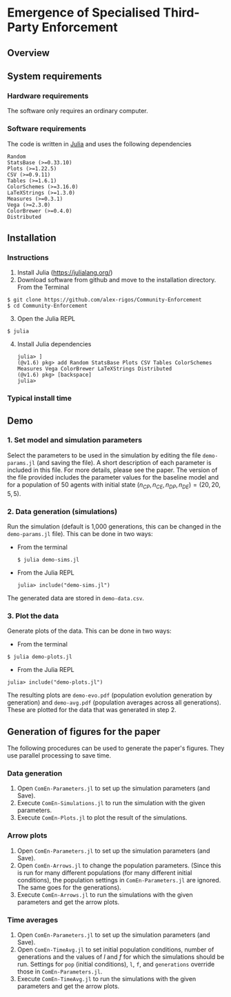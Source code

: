 # Emergence of Specialised Third-Party Enforcement
## Overview
## System requirements
### Hardware requirements
The software only requires an ordinary computer.
### Software requirements
The code is written in [Julia](https://julialang.org/) and uses the following dependencies
  ```
  Random 
  StatsBase (>=0.33.10)
  Plots (>=1.22.5)
  CSV (>=0.9.11)
  Tables (>=1.6.1)
  ColorSchemes (>=3.16.0)
  LaTeXStrings (>=1.3.0)
  Measures (>=0.3.1)
  Vega (>=2.3.0)
  ColorBrewer (>=0.4.0)
  Distributed
  ```

## Installation
### Instructions
1. Install Julia (<https://julialang.org/>)
2. Download software from github and move to the installation directory. From the Terminal
```
$ git clone https://github.com/alex-rigos/Community-Enforcement
$ cd Community-Enforcement
```
3. Open the Julia REPL
```
$ julia
```
4. Install Julia dependencies
    ```
    julia> ]
    (@v1.6) pkg> add Random StatsBase Plots CSV Tables ColorSchemes Measures Vega ColorBrewer LaTeXStrings Distributed
    (@v1.6) pkg> [backspace]
    julia>
    ```

### Typical install time

## Demo
### 1. Set model and simulation parameters
Select the parameters to be used in the simulation by editing the file `demo-params.jl` (and saving the file). A short description of each parameter is included in this file. For more details, please see the paper. The version of the file provided includes the parameter values for the baseline model and for a population of 50 agents with initial state $(n_{CP},n_{CE},n_{DP},n_{DE})=(20,20,5,5)$.

### 2. Data generation (simulations)
Run the simulation (default is 1,000 generations, this can be changed in the `demo-params.jl` file). This can be done in two ways:
* From the terminal
    ```
    $ julia demo-sims.jl
    ```
* From the Julia REPL
    ```
    julia> include("demo-sims.jl")
    ```
The generated data are stored in `demo-data.csv`.

### 3. Plot the data
Generate plots of the data. This can be done in two ways:
* From the terminal
```
$ julia demo-plots.jl
```
* From the Julia REPL
```
julia> include("demo-plots.jl")
```
The resulting plots are `demo-evo.pdf` (population evolution generation by generation) and `demo-avg.pdf` (population averages across all generations). These are plotted for the data that was generated in step 2.

## Generation of figures for the paper
The following procedures can be used to generate the paper's figures. They use parallel processing to save time.
### Data generation
1. Open `ComEn-Parameters.jl` to set up the simulation parameters (and Save).
2. Execute `ComEn-Simulations.jl` to run the simulation with the given parameters.
3. Execute `ComEn-Plots.jl` to plot the result of the simulations.

### Arrow plots
1. Open `ComEn-Parameters.jl` to set up the simulation parameters (and Save).
2. Open `ComEn-Arrows.jl` to change the population parameters. (Since this is run for many different populations (for many different initial conditions), the population settings in `ComEn-Parameters.jl` are ignored. The same goes for the generations).
3. Execute `ComEn-Arrows.jl` to run the simulations with the given parameters and get the arrow plots.

### Time averages
1. Open `ComEn-Parameters.jl` to set up the simulation parameters (and Save).
2. Open `ComEn-TimeAvg.jl` to set initial population conditions, number of generations and the values of $l$ and $f$ for which the simulations should be run. Settings for `pop` (initial conditions), `l`, `f`, and `generations` override those in `ComEn-Parameters.jl`.
3. Execute `ComEn-TimeAvg.jl` to run the simulations with the given parameters and get the arrow plots.